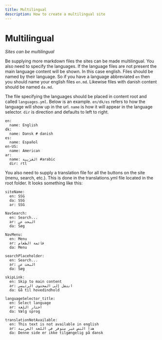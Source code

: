 ```yaml
---
title: Multilingual
description: How to create a multilingual site
---
```


# Multilingual

_Sites can be multilingual_

Be supplying more markdown files the sites can be made multilingual. You also need to specify the languages. If the language files are not present the main language content will be shown. In this case english. Files should be named by their language. So if you have a language abbreviated `en` then you should name your english files `en.md`. Likewise files with danish content should be named `da.md`. 

The file specifying the languages should be placed in content root and called `languages.yml`. Below is an example. `en/dk/es` refers to how the language will show up in the url. `name` is how it will appear in the language selector. `dir` is direction and defaults to left to right.



```highlight
en:
  name: English
dk:
  name: Dansk # danish
es:
  name: Español
en-US:
  name: American
ar:
  name: العَرَبِية #arabic
  dir: rtl
```

You also need to supply a translation file for all the buttons on the site (menu, search, etc.). This is done in the translations.yml file located in the root folder. It looks something like this:

```
siteName:
  en: SSG
  da: SSG
  ar: SSG

NavSearch:
  en: Search...
  ar: البحث عن
  da: Søg

NavMenu:
  en: Menu
  ar: قائمة الطعام
  da: Menu

searchPlaceholder:
  en: Search...
  ar: البحث عن
  da: Søg

skipLink:
  en: Skip to main content
  ar: انتقل إلى المحتوى الرئيسي
  da: Gå til hovedindhold

languageSelector_title:
  en: Select language
  ar: اختار اللغة
  da: Vælg sprog

translationNotAvailable:
  en: This text is not available in english
  ar: هذا النص غير متوفر في اللغة العربية
  da: Denne side er ikke tilgængelig på dansk
```

